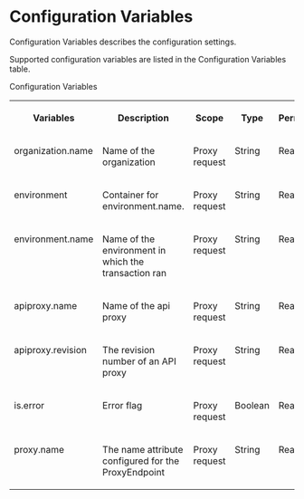 <!-- loio12d3ea6998684d9cb734ec7083a435e5 -->

# Configuration Variables

Configuration Variables describes the configuration settings.

Supported configuration variables are listed in the Configuration Variables table.

<a name="loio12d3ea6998684d9cb734ec7083a435e5__table_e33_tpw_qmb"/>Configuration Variables


<table>
<tr>
<th valign="top">

Variables



</th>
<th valign="top">

Description



</th>
<th valign="top">

Scope



</th>
<th valign="top">

Type



</th>
<th valign="top">

Permission



</th>
</tr>
<tr>
<td valign="top">

organization.name



</td>
<td valign="top">

Name of the organization



</td>
<td valign="top">

Proxy request



</td>
<td valign="top">

String



</td>
<td valign="top">

Read



</td>
</tr>
<tr>
<td valign="top">

environment



</td>
<td valign="top">

Container for environment.name.



</td>
<td valign="top">

Proxy request



</td>
<td valign="top">

String



</td>
<td valign="top">

Read



</td>
</tr>
<tr>
<td valign="top">

environment.name



</td>
<td valign="top">

Name of the environment in which the transaction ran



</td>
<td valign="top">

Proxy request



</td>
<td valign="top">

String



</td>
<td valign="top">

Read



</td>
</tr>
<tr>
<td valign="top">

apiproxy.name



</td>
<td valign="top">

Name of the api proxy



</td>
<td valign="top">

Proxy request



</td>
<td valign="top">

String



</td>
<td valign="top">

Read



</td>
</tr>
<tr>
<td valign="top">

apiproxy.revision



</td>
<td valign="top">

The revision number of an API proxy



</td>
<td valign="top">

Proxy request



</td>
<td valign="top">

String



</td>
<td valign="top">

Read



</td>
</tr>
<tr>
<td valign="top">

is.error



</td>
<td valign="top">

Error flag



</td>
<td valign="top">

Proxy request



</td>
<td valign="top">

Boolean



</td>
<td valign="top">

Read



</td>
</tr>
<tr>
<td valign="top">

proxy.name



</td>
<td valign="top">

The name attribute configured for the ProxyEndpoint



</td>
<td valign="top">

Proxy request



</td>
<td valign="top">

String



</td>
<td valign="top">

Read



</td>
</tr>
</table>

